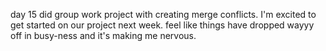 day 15
did group work project with creating merge conflicts.
I'm excited to get started on our project next week.  feel like things have dropped wayyy off in busy-ness and it's making me nervous.
